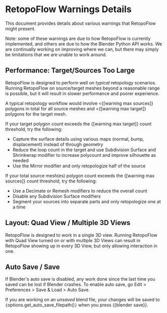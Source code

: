 # RetopoFlow Warnings Details

This document provides details about various warnings that RetopoFlow might present.

Note: some of these warnings are due to how RetopoFlow is currently implemented, and others are due to how the Blender Python API works.
We are continually working on improving where we can, but there may simply be limitations that we are unable to work around.



## Performance: Target/Sources Too Large

RetopoFlow is designed to perform well on _typical_ retopology scenarios.
Running RetopoFlow on source/target meshes beyond a reasonable range is possible, but it will result in slower performance and poorer experience.

A typical retopology workflow would involve <{[warning max sources]} polygons in total for all source meshes and <{[warning max target]} polygons for the target mesh.

If your target polygon count exceeds the {[warning max target]} count threshold, try the following:

- Capture the surface details using various maps (normal, bump, displacement) instead of through geometry
- Reduce the loop count in the target and use Subdivision Surface and Shrinkwrap modifier to increase polycount and improve silhouette as needed
- Use the Mirror modifier and only retopologize half of the source

If your total source mesh(es) polygon count exceeds the {[warning max sources]} count threshold, try the following:

- Use a Decimate or Remesh modifiers to reduce the overall count
- Disable any Subdivision Surface modifiers
- Segment your sources into separate parts and only retopologize one at a time



## Layout: Quad View / Multiple 3D Views

RetopoFlow is designed to work in a single 3D view.
Running RetopoFlow with Quad View turned on or with multiple 3D Views can result in RetopoFlow showing up in every 3D View, but only allowing interaction in one.


## Auto Save / Save

If Blender's auto save is disabled, any work done since the last time you saved can be lost if Blender crashes.
To enable auto save, go Edit > Preferences > Save & Load > Auto Save.

If you are working on an _unsaved_ blend file, your changes will be saved to `{`options.get_auto_save_filepath()`}` when you press {{blender save}}.


